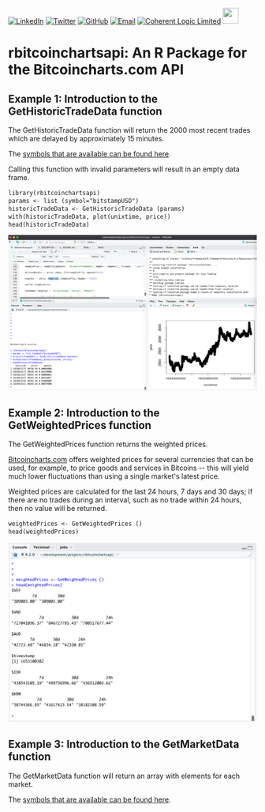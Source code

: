 [![LinkedIn](https://raw.githubusercontent.com/thospfuller/awesome-backlinks/master/images/linkedin_32.png)](https://www.linkedin.com/in/thomasfuller/) [![Twitter](https://raw.githubusercontent.com/thospfuller/awesome-backlinks/master/images/twitter_32.png)](https://twitter.com/ThosPFuller) [![GitHub](https://raw.githubusercontent.com/thospfuller/awesome-backlinks/master/images/github_32.png)](https://github.com/thospfuller) [![Email](https://raw.githubusercontent.com/thospfuller/awesome-backlinks/master/images/email_32.png)](http://eepurl.com/b5jPPj) [![Coherent Logic Limited](https://github.com/thospfuller/awesome-backlinks/blob/master/images/CLSocialIconDarkBlue.png?raw=true)](https://coherentlogic.com?utm_source=rbitcoinchartsapi_on_gh)  [<img src="https://github.com/thospfuller/awesome-backlinks/blob/master/images/meetupcom_social_media_circled_network_64x64.png" height="32" width="32">](https://www.meetup.com/Washington-DC-CTO-Meetup-Group/)

# rbitcoinchartsapi: An R Package for the Bitcoincharts.com API

## Example 1: Introduction to the GetHistoricTradeData function

The GetHistoricTradeData function will return the 2000 most recent trades which are delayed by approximately 15 minutes.

The [symbols that are available can be found here](http://bitcoincharts.com/markets/).

Calling this function with invalid parameters will result in an empty data frame.

    library(rbitcoinchartsapi)
    params <- list (symbol="bitstampUSD")
    historicTradeData <- GetHistoricTradeData (params)
    with(historicTradeData, plot(unixtime, price))
    head(historicTradeData)

![The rbitcoinchartsapi GetHistoricTradeData function in action!](https://github.com/thospfuller/rbitcoinchartsapi/blob/master/images/rproject-rbitcoinchartsapi-package-gethistorictradedata-example.png?raw=true "The rbitcoinchartsapi GetHistoricTradeData function in action")

## Example 2: Introduction to the GetWeightedPrices function

The GetWeightedPrices function returns the weighted prices. 

[Bitcoincharts.com](http://www.bitcoincharts.com) offers weighted prices for several currencies that can be used, for example, to price goods and services in Bitcoins -- this will yield much lower fluctuations than using a single market's latest price.

Weighted prices are calculated for the last 24 hours, 7 days and 30 days; if there are no trades during an interval, such as no trade within 24 hours, then no value will be returned.

    weightedPrices <- GetWeightedPrices ()
    head(weightedPrices)

![The rbitcoinchartsapi GetWeightedPrices function in action!](https://github.com/thospfuller/rbitcoinchartsapi/blob/master/images/rproject-rbitcoinchartsapi-package-getweightedprices-example.png?raw=true "The rbitcoinchartsapi GetWeightedPrices function in action")

## Example 3: Introduction to the GetMarketData function

The GetMarketData function will return an array with elements for each market.

The [symbols that are available can be found here](http://bitcoincharts.com/markets/).

